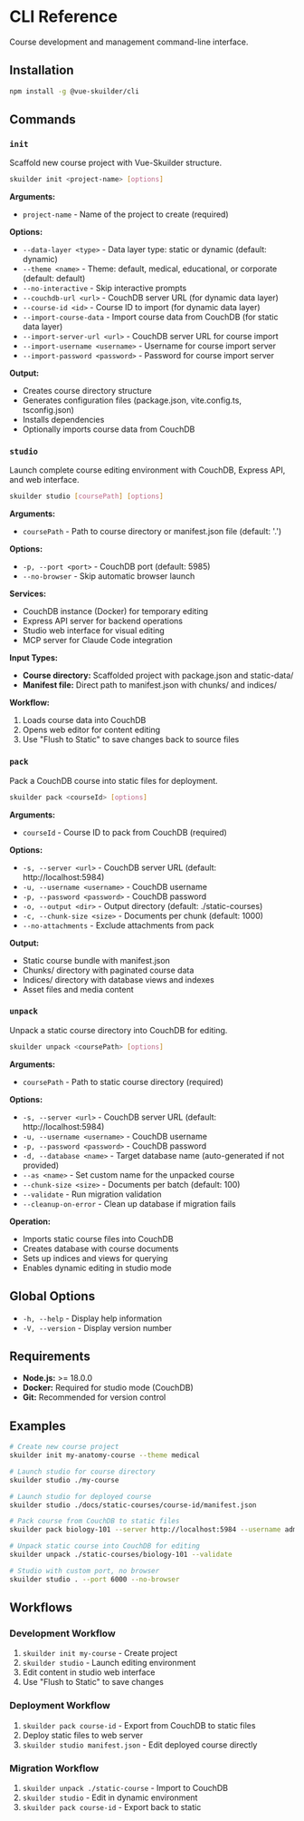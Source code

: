 # CLI Reference

Course development and management command-line interface.

## Installation

```bash
npm install -g @vue-skuilder/cli
```

## Commands

### `init`

Scaffold new course project with Vue-Skuilder structure.

```bash
skuilder init <project-name> [options]
```

**Arguments:**
- `project-name` - Name of the project to create (required)

**Options:**
- `--data-layer <type>` - Data layer type: static or dynamic (default: dynamic)
- `--theme <name>` - Theme: default, medical, educational, or corporate (default: default)
- `--no-interactive` - Skip interactive prompts
- `--couchdb-url <url>` - CouchDB server URL (for dynamic data layer)
- `--course-id <id>` - Course ID to import (for dynamic data layer)
- `--import-course-data` - Import course data from CouchDB (for static data layer)
- `--import-server-url <url>` - CouchDB server URL for course import
- `--import-username <username>` - Username for course import server
- `--import-password <password>` - Password for course import server

**Output:**
- Creates course directory structure
- Generates configuration files (package.json, vite.config.ts, tsconfig.json)
- Installs dependencies
- Optionally imports course data from CouchDB

### `studio`

Launch complete course editing environment with CouchDB, Express API, and web interface.

```bash
skuilder studio [coursePath] [options]
```

**Arguments:**
- `coursePath` - Path to course directory or manifest.json file (default: '.')

**Options:**
- `-p, --port <port>` - CouchDB port (default: 5985)
- `--no-browser` - Skip automatic browser launch

**Services:**
- CouchDB instance (Docker) for temporary editing
- Express API server for backend operations  
- Studio web interface for visual editing
- MCP server for Claude Code integration

**Input Types:**
- **Course directory:** Scaffolded project with package.json and static-data/
- **Manifest file:** Direct path to manifest.json with chunks/ and indices/

**Workflow:**
1. Loads course data into CouchDB
2. Opens web editor for content editing
3. Use "Flush to Static" to save changes back to source files

### `pack`

Pack a CouchDB course into static files for deployment.

```bash
skuilder pack <courseId> [options]
```

**Arguments:**
- `courseId` - Course ID to pack from CouchDB (required)

**Options:**
- `-s, --server <url>` - CouchDB server URL (default: http://localhost:5984)
- `-u, --username <username>` - CouchDB username
- `-p, --password <password>` - CouchDB password
- `-o, --output <dir>` - Output directory (default: ./static-courses)
- `-c, --chunk-size <size>` - Documents per chunk (default: 1000)
- `--no-attachments` - Exclude attachments from pack

**Output:**
- Static course bundle with manifest.json
- Chunks/ directory with paginated course data
- Indices/ directory with database views and indexes
- Asset files and media content

### `unpack`

Unpack a static course directory into CouchDB for editing.

```bash
skuilder unpack <coursePath> [options]
```

**Arguments:**
- `coursePath` - Path to static course directory (required)

**Options:**
- `-s, --server <url>` - CouchDB server URL (default: http://localhost:5984)
- `-u, --username <username>` - CouchDB username
- `-p, --password <password>` - CouchDB password
- `-d, --database <name>` - Target database name (auto-generated if not provided)
- `--as <name>` - Set custom name for the unpacked course
- `--chunk-size <size>` - Documents per batch (default: 100)
- `--validate` - Run migration validation
- `--cleanup-on-error` - Clean up database if migration fails

**Operation:**
- Imports static course files into CouchDB
- Creates database with course documents
- Sets up indices and views for querying
- Enables dynamic editing in studio mode

## Global Options

- `-h, --help` - Display help information
- `-V, --version` - Display version number

## Requirements

- **Node.js:** >= 18.0.0
- **Docker:** Required for studio mode (CouchDB)
- **Git:** Recommended for version control

## Examples

```bash
# Create new course project
skuilder init my-anatomy-course --theme medical

# Launch studio for course directory
skuilder studio ./my-course

# Launch studio for deployed course
skuilder studio ./docs/static-courses/course-id/manifest.json

# Pack course from CouchDB to static files
skuilder pack biology-101 --server http://localhost:5984 --username admin

# Unpack static course into CouchDB for editing
skuilder unpack ./static-courses/biology-101 --validate

# Studio with custom port, no browser
skuilder studio . --port 6000 --no-browser
```

## Workflows

### Development Workflow
1. `skuilder init my-course` - Create project
2. `skuilder studio` - Launch editing environment
3. Edit content in studio web interface
4. Use "Flush to Static" to save changes

### Deployment Workflow  
1. `skuilder pack course-id` - Export from CouchDB to static files
2. Deploy static files to web server
3. `skuilder studio manifest.json` - Edit deployed course directly

### Migration Workflow
1. `skuilder unpack ./static-course` - Import to CouchDB
2. `skuilder studio` - Edit in dynamic environment  
3. `skuilder pack course-id` - Export back to static